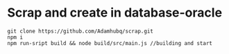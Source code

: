 # Scrap and create in database-oracle
```
git clone https://github.com/Adamhubq/scrap.git
npm i
npm run-sript build && node build/src/main.js //building and start
```